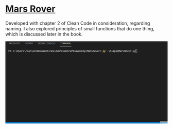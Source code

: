# [Mars Rover](https://katalyst.codurance.com/simple-mars-rover)
Developed with chapter 2 of Clean Code in consideration, regarding naming. I also explored principles of small functions that do one thing, which is discussed later in the book.

![Simple Mars Rover](resources/SimpleMarsRover.gif)